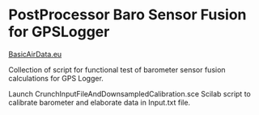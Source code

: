# PostProcessor Baro Sensor Fusion for GPSLogger

[BasicAirData.eu](https://www.basicairdata.eu)

Collection of script for functional test of barometer sensor fusion calculations for GPS Logger.

Launch CrunchInputFileAndDownsampledCalibration.sce Scilab script to calibrate barometer and elaborate data in Input.txt file.
